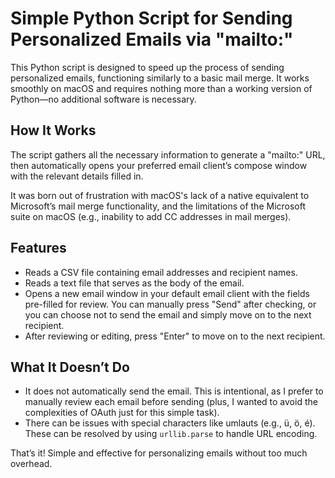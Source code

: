 # Simple Python Script for Sending Personalized Emails via "mailto:"

This Python script is designed to speed up the process of sending personalized emails, functioning similarly to a basic mail merge. It works smoothly on macOS and requires nothing more than a working version of Python—no additional software is necessary.

## How It Works
The script gathers all the necessary information to generate a "mailto:" URL, then automatically opens your preferred email client’s compose window with the relevant details filled in.

It was born out of frustration with macOS's lack of a native equivalent to Microsoft’s mail merge functionality, and the limitations of the Microsoft suite on macOS (e.g., inability to add CC addresses in mail merges).

## Features

- Reads a CSV file containing email addresses and recipient names.
- Reads a text file that serves as the body of the email.
- Opens a new email window in your default email client with the fields pre-filled for review. You can manually press "Send" after checking, or you can choose not to send the email and simply move on to the next recipient.
- After reviewing or editing, press "Enter" to move on to the next recipient.

## What It Doesn’t Do

- It does not automatically send the email. This is intentional, as I prefer to manually review each email before sending (plus, I wanted to avoid the complexities of OAuth just for this simple task).
- There can be issues with special characters like umlauts (e.g., ü, ö, é). These can be resolved by using `urllib.parse` to handle URL encoding.

That’s it! Simple and effective for personalizing emails without too much overhead.
